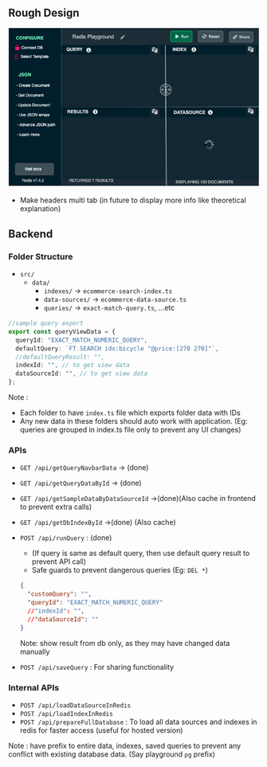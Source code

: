 ## Rough Design

![Rough Design](./images/redis-playground.png)

- Make headers multi tab (in future to display more info like theoretical explanation)

## Backend

### Folder Structure

- `src/`
  - `data/`
    - `indexes/` -> `ecommerce-search-index.ts`
    - `data-sources/` -> `ecommerce-data-source.ts`
    - `queries/` -> `exact-match-query.ts`, ...etc

```ts
//sample query export
export const queryViewData = {
  queryId: "EXACT_MATCH_NUMERIC_QUERY",
  defaultQuery: `FT.SEARCH idx:bicycle "@price:[270 270]"`,
  //defaultQueryResult: "",
  indexId: "", // to get view data
  dataSourceId: "", // to get view data
};
```

Note :

- Each folder to have `index.ts` file which exports folder data with IDs
- Any new data in these folders should auto work with application. (Eg: queries are grouped in index.ts file only to prevent any UI changes)

### APIs

- `GET /api/getQueryNavbarData` -> (done)
- `GET /api/getQueryDataById` -> (done)
- `GET /api/getSampleDataByDataSourceId` ->(done)(Also cache in frontend to prevent extra calls)
- `GET /api/getDbIndexById` ->(done) (Also cache)

- `POST /api/runQuery` : (done)

  - (If query is same as default query, then use default query result to prevent API call)
  - Safe guards to prevent dangerous queries (Eg: `DEL *`)

  ```json
  {
    "customQuery": "",
    "queryId": "EXACT_MATCH_NUMERIC_QUERY"
    //"indexId": "",
    //"dataSourceId": ""
  }
  ```

  Note: show result from db only, as they may have changed data manually

- `POST /api/saveQuery` : For sharing functionality

### Internal APIs

- `POST /api/loadDataSourceInRedis`
- `POST /api/loadIndexInRedis`
- `POST /api/prepareFullDatabase` : To load all data sources and indexes in redis for faster access (useful for hosted version)

Note : have prefix to entire data, indexes, saved queries to prevent any conflict with existing database data. (Say playground `pg` prefix)
